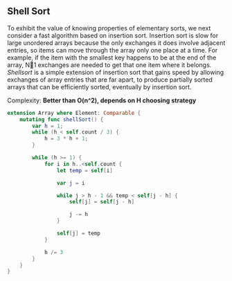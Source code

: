 ## Shell Sort

To exhibit the value of knowing properties of elementary sorts, we next consider a fast algorithm based on insertion sort. Insertion sort is slow for large unordered arrays because the only exchanges it does involve adjacent entries, so items can move through the array only one place at a time. For example, if the item with the smallest key happens to be at the end of the array, N􏰀1 exchanges are needed to get that one item where it belongs. _Shellsort_ is a simple extension of insertion sort that gains speed by allowing exchanges of array entries that are far apart, to produce partially sorted arrays that can be efficiently sorted, eventually by insertion sort.

Complexity: **Better than O(n^2), depends on H choosing strategy** 

```swift
extension Array where Element: Comparable {
    mutating func shellSort() {
        var h = 1;
        while (h < self.count / 3) {
            h = 3 * h + 1;
        }

        while (h >= 1) {
            for i in h..<self.count {
                let temp = self[i]

                var j = i

                while j > h - 1 && temp < self[j - h] {
                    self[j] = self[j - h]

                    j -= h
                }

                self[j] = temp
            }

            h /= 3
        }
    }
}
```